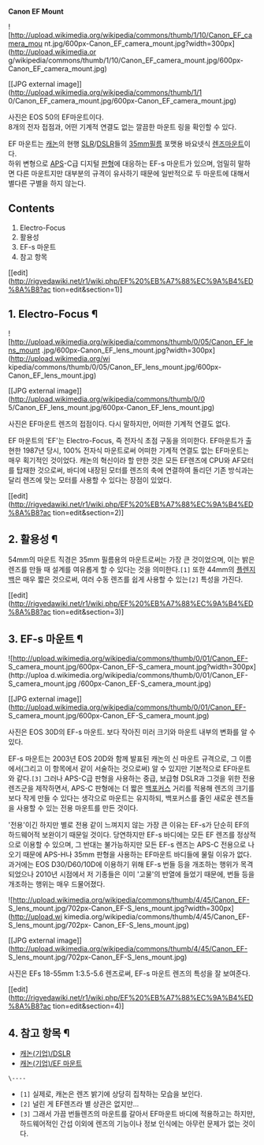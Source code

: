 **Canon EF Mount**

![http://upload.wikimedia.org/wikipedia/commons/thumb/1/10/Canon_EF_camera_mou
nt.jpg/600px-Canon_EF_camera_mount.jpg?width=300px](http://upload.wikimedia.or
g/wikipedia/commons/thumb/1/10/Canon_EF_camera_mount.jpg/600px-
Canon_EF_camera_mount.jpg)

[[JPG external image]](http://upload.wikimedia.org/wikipedia/commons/thumb/1/1
0/Canon_EF_camera_mount.jpg/600px-Canon_EF_camera_mount.jpg)

  
사진은 EOS 50의 EF마운트이다.  
8개의 전자 접점과, 어떤 기계적 연결도 없는 깔끔한 마운트 링을 확인할 수 있다.

EF 마운트는 [캐논](%EC%BA%90%EB%85%BC.md)의 현행
[SLR](SLR.md)/[DSLR](DSLR.md)들의 [35mm필름](35mm%20%ED%95%84%EB%A6%84.md) 포맷용 바요넷식 [렌즈마운트](%EB%A0%8C%EC%A6%88%20%EB%A7%88%EC%9A%B4%ED%8A%B8.md)이다.  
하위 변형으로 [APS](APS.md)-C급 디지털 [판형](%ED%8C%90%ED%98%95.md)에 대응하는 EF-s 마운트가
있으며, 엄밀히 말하면 다른 마운트지만 대부분의 규격이 유사하기 때문에 일반적으로 두 마운트에 대해서 별다른 구별을 하지 않는다.

## Contents

    

1. Electro-Focus 
2. 활용성 
3. EF-s 마운트 
4. 참고 항목 

[[edit](http://rigvedawiki.net/r1/wiki.php/EF%20%EB%A7%88%EC%9A%B4%ED%8A%B8?ac
tion=edit&section=1)]

## 1. Electro-Focus ¶

  

![http://upload.wikimedia.org/wikipedia/commons/thumb/0/05/Canon_EF_lens_mount
.jpg/600px-Canon_EF_lens_mount.jpg?width=300px](http://upload.wikimedia.org/wi
kipedia/commons/thumb/0/05/Canon_EF_lens_mount.jpg/600px-
Canon_EF_lens_mount.jpg)

[[JPG external image]](http://upload.wikimedia.org/wikipedia/commons/thumb/0/0
5/Canon_EF_lens_mount.jpg/600px-Canon_EF_lens_mount.jpg)

  
사진은 EF마운트 렌즈의 접점이다. 다시 말하지만, 어떠한 기계적 연결도 없다.

  

EF 마운트의 'EF'는 Electro-Focus, 즉 전자식 초점 구동을 의미한다. EF마운트가 출현한 1987년 당시, 100% 전자식
마운트로써 어떠한 기계적 연결도 없는 EF마운트는 매우 획기적인 것이었다. 캐논의 혁신이라 할 만한 것은 모든 EF렌즈에 CPU와 AF모터를
탑재한 것으로써, 바디에 내장된 모터를 렌즈의 축에 연결하여 돌리던 기존 방식과는 달리 렌즈에 맞는 모터를 사용할 수 있다는 장점이 있었다.

  

[[edit](http://rigvedawiki.net/r1/wiki.php/EF%20%EB%A7%88%EC%9A%B4%ED%8A%B8?ac
tion=edit&section=2)]

## 2. 활용성 ¶

  

54mm의 마운트 직경은 35mm 필름용의 마운트로써는 가장 큰 것이었으며, 이는 밝은 렌즈를 만들 때 설계를 여유롭게 할 수 있다는 것을
의미한다.`[1]` 또한 44mm의 [플렌지백](%ED%94%8C%EB%A0%8C%EC%A7%80%EB%B0%B1.md)은 매우 짧은
것으로써, 여러 수동 렌즈를 쉽게 사용할 수 있는`[2]` 특성을 가진다.

  

[[edit](http://rigvedawiki.net/r1/wiki.php/EF%20%EB%A7%88%EC%9A%B4%ED%8A%B8?ac
tion=edit&section=3)]

## 3. EF-s 마운트 ¶

  

![http://upload.wikimedia.org/wikipedia/commons/thumb/0/01/Canon_EF-
S_camera_mount.jpg/600px-Canon_EF-S_camera_mount.jpg?width=300px](http://uploa
d.wikimedia.org/wikipedia/commons/thumb/0/01/Canon_EF-S_camera_mount.jpg
/600px-Canon_EF-S_camera_mount.jpg)

[[JPG external
image]](http://upload.wikimedia.org/wikipedia/commons/thumb/0/01/Canon_EF-
S_camera_mount.jpg/600px-Canon_EF-S_camera_mount.jpg)

  
사진은 EOS 30D의 EF-s 마운트. 보다 작아진 미러 크기와 마운트 내부의 변화를 알 수 있다.

  

EF-s 마운트는 2003년 EOS 20D와 함께 발표된 캐논의 신 마운트 규격으로, 그 이름에서(그리고 이 항목에서 같이 서술하는
것으로써) 알 수 있지만 기본적으로 EF마운트와 같다.`[3]` 그러나 APS-C급 판형을 사용하는 중급, 보급형 DSLR과 그것을 위한
전용 렌즈군을 제작하면서, APS-C 판형에는 더 짧은
[백포커스](%EB%B0%B1%ED%8F%AC%EC%BB%A4%EC%8A%A4.md) 거리를 적용해 렌즈의 크기를 보다 작게 만들 수
있다는 생각으로 마운트는 유지하되, 백포커스를 줄인 새로운 렌즈들을 사용할 수 있는 전용 마운트를 만든 것이다.

  

'전용'이긴 하지만 별로 전용 같이 느껴지지 않는 가장 큰 이유는 EF-s가 단순히 EF의 하드웨어적 보완이기 때문일 것이다. 당연하지만
EF-s 바디에는 모든 EF 렌즈를 정상적으로 이용할 수 있으며, 그 반대는 불가능하지만 모든 EF-s 렌즈는 APS-C 전용으로 나오기
때문에 APS-H나 35mm 판형을 사용하는 EF마운트 바디들에 물릴 이유가 없다. 과거에는 EOS D30/D60/10D에 이용하기 위해
EF-s 번들 등을 개조하는 행위가 목격되었으나 2010년 시점에서 저 기종들은 이미 '고물'의 반열에 들었기 때문에, 번들 등을 개조하는
행위는 매우 드물어졌다.

  

![http://upload.wikimedia.org/wikipedia/commons/thumb/4/45/Canon_EF-
S_lens_mount.jpg/702px-Canon_EF-S_lens_mount.jpg?width=300px](http://upload.wi
kimedia.org/wikipedia/commons/thumb/4/45/Canon_EF-S_lens_mount.jpg/702px-
Canon_EF-S_lens_mount.jpg)

[[JPG external
image]](http://upload.wikimedia.org/wikipedia/commons/thumb/4/45/Canon_EF-
S_lens_mount.jpg/702px-Canon_EF-S_lens_mount.jpg)

  
사진은 EFs 18-55mm 1:3.5-5.6 렌즈로써, EF-s 마운트 렌즈의 특성을 잘 보여준다.

  

[[edit](http://rigvedawiki.net/r1/wiki.php/EF%20%EB%A7%88%EC%9A%B4%ED%8A%B8?ac
tion=edit&section=4)]

## 4. 참고 항목 ¶

  * [캐논(기업)/DSLR](%EC%BA%90%EB%85%BC%28%EA%B8%B0%EC%97%85%29/DSLR.md)
  * [캐논(기업)/EF 마운트](%EC%BA%90%EB%85%BC%28%EA%B8%B0%EC%97%85%29/EF%20%EB%A7%88%EC%9A%B4%ED%8A%B8.md)  

`\----`

  * `[1]` 실제로, 캐논은 렌즈 밝기에 상당히 집착하는 모습을 보인다.
  * `[2]` 널린 게 EF렌즈라 별 상관은 없지만...
  * `[3]` 그래서 가끔 번들렌즈의 마운트를 갈아서 EF마운트 바디에 적용하고는 하지만, 하드웨어적인 간섭 이외에 렌즈의 기능이나 정보 인식에는 아무런 문제가 없는 것이다.


